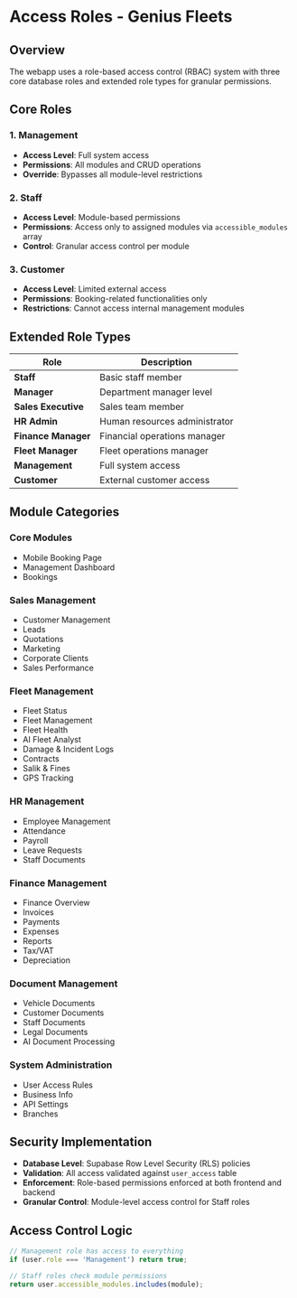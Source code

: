 # Access Roles - Genius Fleets

## Overview
The webapp uses a role-based access control (RBAC) system with three core database roles and extended role types for granular permissions.

## Core Roles

### 1. Management
- **Access Level**: Full system access
- **Permissions**: All modules and CRUD operations
- **Override**: Bypasses all module-level restrictions

### 2. Staff
- **Access Level**: Module-based permissions
- **Permissions**: Access only to assigned modules via `accessible_modules` array
- **Control**: Granular access control per module

### 3. Customer
- **Access Level**: Limited external access
- **Permissions**: Booking-related functionalities only
- **Restrictions**: Cannot access internal management modules

## Extended Role Types

| Role | Description |
|------|-------------|
| **Staff** | Basic staff member |
| **Manager** | Department manager level |
| **Sales Executive** | Sales team member |
| **HR Admin** | Human resources administrator |
| **Finance Manager** | Financial operations manager |
| **Fleet Manager** | Fleet operations manager |
| **Management** | Full system access |
| **Customer** | External customer access |

## Module Categories

### Core Modules
- Mobile Booking Page
- Management Dashboard
- Bookings

### Sales Management
- Customer Management
- Leads
- Quotations
- Marketing
- Corporate Clients
- Sales Performance

### Fleet Management
- Fleet Status
- Fleet Management
- Fleet Health
- AI Fleet Analyst
- Damage & Incident Logs
- Contracts
- Salik & Fines
- GPS Tracking

### HR Management
- Employee Management
- Attendance
- Payroll
- Leave Requests
- Staff Documents

### Finance Management
- Finance Overview
- Invoices
- Payments
- Expenses
- Reports
- Tax/VAT
- Depreciation

### Document Management
- Vehicle Documents
- Customer Documents
- Staff Documents
- Legal Documents
- AI Document Processing

### System Administration
- User Access Rules
- Business Info
- API Settings
- Branches

## Security Implementation

- **Database Level**: Supabase Row Level Security (RLS) policies
- **Validation**: All access validated against `user_access` table
- **Enforcement**: Role-based permissions enforced at both frontend and backend
- **Granular Control**: Module-level access control for Staff roles

## Access Control Logic

```javascript
// Management role has access to everything
if (user.role === 'Management') return true;

// Staff roles check module permissions
return user.accessible_modules.includes(module);
```
